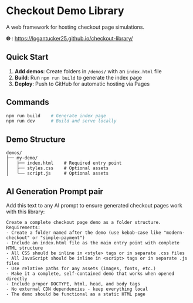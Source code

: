 # Checkout Demo Library

A web framework for hosting checkout page simulations.

**🌐** : https://logantucker25.github.io/checkout-library/

## Quick Start

1. **Add demos**: Create folders in `/demos/` with an `index.html` file
2. **Build**: Run `npm run build` to generate the index page
3. **Deploy**: Push to GitHub for automatic hosting via Pages

## Commands

```bash
npm run build    # Generate index page
npm run dev      # Build and serve locally
```

## Demo Structure

```
demos/
├── my-demo/
│   ├── index.html    # Required entry point
│   ├── styles.css    # Optional assets
│   └── script.js     # Optional assets
```

## AI Generation Prompt pair

Add this text to any AI prompt to ensure generated checkout pages work with this library:

```
Create a complete checkout page demo as a folder structure. Requirements:
- Create a folder named after the demo (use kebab-case like "modern-checkout" or "simple-payment")
- Include an index.html file as the main entry point with complete HTML structure
- All CSS should be inline in <style> tags or in separate .css files
- All JavaScript should be inline in <script> tags or in separate .js files  
- Use relative paths for any assets (images, fonts, etc.)
- Make it a complete, self-contained demo that works when opened directly
- Include proper DOCTYPE, html, head, and body tags
- No external CDN dependencies - keep everything local
- The demo should be functional as a static HTML page
```